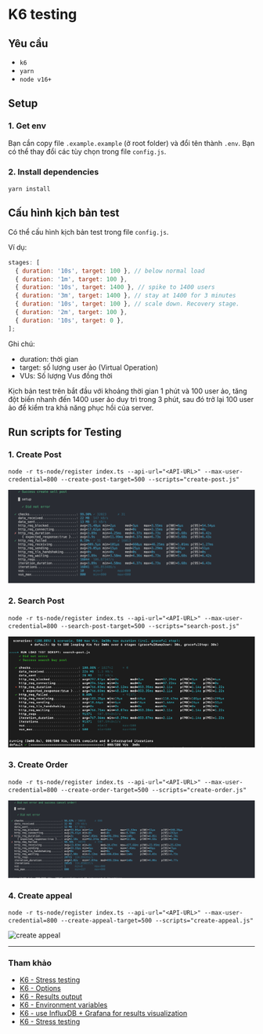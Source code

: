 # K6 testing

## Yêu cầu

- `k6`
- `yarn`
- `node v16+`

## Setup

### 1. Get env

Bạn cần copy file `.example.example` (ở root folder) và đổi tên thành `.env`.
Bạn có thể thay đổi các tùy chọn trong file `config.js`.

### 2. Install dependencies

```shell
yarn install
```

## Cấu hình kịch bản test

Có thể cấu hình kịch bản test trong file `config.js`.

Ví dụ:

```javascript
stages: [
  { duration: '10s', target: 100 }, // below normal load
  { duration: '1m', target: 100 },
  { duration: '10s', target: 1400 }, // spike to 1400 users
  { duration: '3m', target: 1400 }, // stay at 1400 for 3 minutes
  { duration: '10s', target: 100 }, // scale down. Recovery stage.
  { duration: '2m', target: 100 },
  { duration: '10s', target: 0 },
];
```

Ghi chú:

- duration: thời gian
- target: số lượng user ảo (Virtual Operation)
- VUs: Số lượng Vus đồng thời

Kịch bản test trên bắt đầu với khoảng thời gian 1 phút và 100 user ảo, tăng đột biến nhanh đến 1400 user ảo duy trì trong 3 phút,
sau đó trở lại 100 user ảo để kiểm tra khả năng phục hồi của server.

## Run scripts for Testing

### 1. Create Post

```shell
node -r ts-node/register index.ts --api-url="<API-URL>" --max-user-credential=800 --create-post-target=500 --scripts="create-post.js"
```

![create post](./assets/create-post.png)

### 2. Search Post

```shell
node -r ts-node/register index.ts --api-url="<API-URL>" --max-user-credential=800 --search-post-target=500 --scripts="search-post.js"
```

![search post](./assets/search-post.png)

### 3. Create Order

```shell
node -r ts-node/register index.ts --api-url="<API-URL>" --max-user-credential=800 --create-order-target=500 --scripts="create-order.js"
```

![create order](./assets/create-order.png)

### 4. Create appeal

```shell
node -r ts-node/register index.ts --api-url="<API-URL>" --max-user-credential=800 --create-appeal-target=500 --scripts="create-appeal.js"
```

![create appeal](./assets/create-apeal.png)

---

### Tham khảo

- [K6 - Stress testing](https://k6.io/docs/test-types/stress-testing)
- [K6 - Options](https://k6.io/docs/using-k6/options)
- [K6 - Results output](https://k6.io/docs/getting-started/results-output)
- [K6 - Environment variables](https://k6.io/docs/using-k6/environment-variables)
- [K6 - use InfluxDB + Grafana for results visualization](https://k6.io/docs/results-visualization/influxdb-+-grafana)
- [K6 - Stress testing](https://k6.io/docs/using-k6/options)
